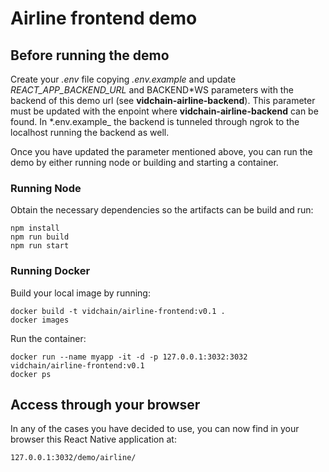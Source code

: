 # Airline frontend demo

## Before running the demo

Create your _.env_ file copying _.env.example_ and update _REACT_APP_BACKEND_URL_ and BACKEND*WS parameters with the backend of this demo url (see **vidchain-airline-backend**). This parameter must be updated with the enpoint where **vidchain-airline-backend** can be found. In *.env.example\_ the backend is tunneled through ngrok to the localhost running the backend as well.

Once you have updated the parameter mentioned above, you can run the demo by either running node or building and starting a container.

### Running Node

Obtain the necessary dependencies so the artifacts can be build and run:

```
npm install
npm run build
npm run start
```

### Running Docker

Build your local image by running:

```
docker build -t vidchain/airline-frontend:v0.1 .
docker images
```

Run the container:

```
docker run --name myapp -it -d -p 127.0.0.1:3032:3032 vidchain/airline-frontend:v0.1
docker ps
```

## Access through your browser

In any of the cases you have decided to use, you can now find in your browser this React Native application at:

```
127.0.0.1:3032/demo/airline/
```
